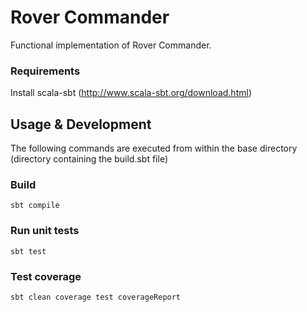 # Rover Commander
Functional implementation of Rover Commander.

### Requirements
Install scala-sbt (http://www.scala-sbt.org/download.html)

## Usage & Development
The following commands are executed from within the base directory (directory containing the build.sbt file)

### Build
    sbt compile

### Run unit tests
    sbt test

### Test coverage
    sbt clean coverage test coverageReport
